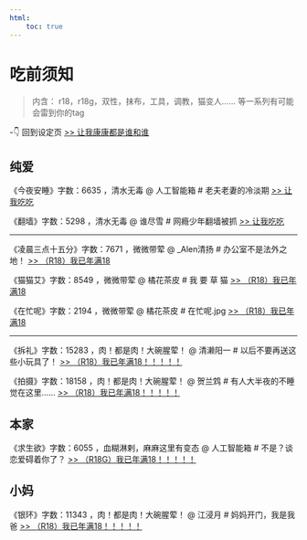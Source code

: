 ```yaml
---
html:
    toc: true
---
```


# 吃前须知
>内含：
r18，r18g，双性，抹布，工具，调教，猫变人……
等一系列有可能会雷到你的tag

-👇 回到设定页
[>> 让我康康都是谁和谁](index.html)

## 纯爱

《今夜安睡》字数：6635 ，清水无毒
@ 人工智能箱
\# 老夫老妻的冷淡期 
[>> 让我吃吃](今夜安睡.html)

《翻墙》字数：5298 ，清水无毒
@ 谁尽雪
\# 网瘾少年翻墙被抓
[>> 让我吃吃](翻墙.html)



----

《凌晨三点十五分》字数：7671 ，微微带荤
@ _Alen清扬
\# 办公室不是法外之地！
[>> （R18）我已年满18](凌晨三点十五分.html)

《猫猫艾》字数：8549 ，微微带荤
@ 橘花茶皮 
\# 我 要 草 猫
[>> （R18）我已年满18](猫猫艾.html)

《在忙呢》字数：2194 ，微微带荤
@ 橘花茶皮
\# 在忙呢.jpg
[>> （R18）我已年满18](在忙呢.html)

----

《拆礼》字数：15283 ，肉！都是肉！大碗腥荤！
@ 清濑阳一 
\# 以后不要再送这些小玩具了！
 [>> （R18）我已年满18！！！！！](拆礼.html)

《拍摄》字数：18158 ，肉！都是肉！大碗腥荤！
@ 贺兰鸩 
\# 有人大半夜的不睡觉在这里……
[>> （R18）我已年满18！！！！！](拍摄.html)

## 本家

《求生欲》字数：6055 ，血糊淋剌，麻麻这里有变态
@ 人工智能箱
\# 不是？谈恋爱碍着你了？
[>> （R18G）我已年满18！！！！！](求生欲.html)

## 小妈

《银环》字数：11343 ，肉！都是肉！大碗腥荤！
@ 江浸月
\# 妈妈开门，我是我爸
[>> （R18）我已年满18！！！！！](银环.html)


